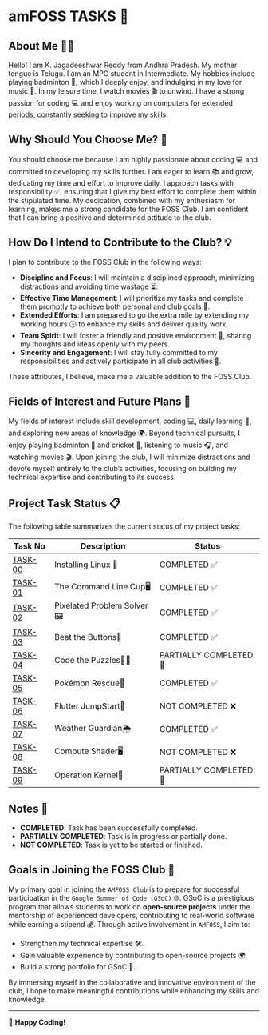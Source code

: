 # amFOSS TASKS 🚀

## About Me 🙋‍♂️
Hello! I am K. Jagadeeshwar Reddy from Andhra Pradesh. My mother tongue is Telugu. I am an MPC student in Intermediate. My hobbies include playing badminton 🏸, which I deeply enjoy, and indulging in my love for music 🎵. In my leisure time, I watch movies 🎬 to unwind. I have a strong passion for coding 💻 and enjoy working on computers for extended periods, constantly seeking to improve my skills.

## Why Should You Choose Me? 🤔
You should choose me because I am highly passionate about coding 💻 and committed to developing my skills further. I am eager to learn 📚 and grow, dedicating my time and effort to improve daily. I approach tasks with responsibility ✅, ensuring that I give my best effort to complete them within the stipulated time. My dedication, combined with my enthusiasm for learning, makes me a strong candidate for the FOSS Club. I am confident that I can bring a positive and determined attitude to the club.

## How Do I Intend to Contribute to the Club? 💡

I plan to contribute to the FOSS Club in the following ways:

- **Discipline and Focus**: I will maintain a disciplined approach, minimizing distractions and avoiding time wastage ⏳.
- **Effective Time Management**: I will prioritize my tasks and complete them promptly to achieve both personal and club goals 🎯.
- **Extended Efforts**: I am prepared to go the extra mile by extending my working hours 🕒 to enhance my skills and deliver quality work.
- **Team Spirit**: I will foster a friendly and positive environment 🤝, sharing my thoughts and ideas openly with my peers.
- **Sincerity and Engagement**: I will stay fully committed to my responsibilities and actively participate in all club activities 🔧.

These attributes, I believe, make me a valuable addition to the FOSS Club.

## Fields of Interest and Future Plans 🌟

My fields of interest include skill development, coding 💻, daily learning 📖, and exploring new areas of knowledge 🌍. Beyond technical pursuits, I enjoy playing badminton 🏸 and cricket 🏏, listening to music 🎧, and watching movies 🎬. Upon joining the club, I will minimize distractions and devote myself entirely to the club’s activities, focusing on building my technical expertise and contributing to its success.

## Project Task Status 📋

The following table summarizes the current status of my project tasks:

| Task No | Description                          | Status             |
|---------|--------------------------------------|--------------------|
| [TASK-00](https://github.com/Jagadeesh-18-bot/Amfoss-Tasks/tree/main/Task-00) | Installing Linux 🐧              | COMPLETED ✅        |
| [TASK-01](https://github.com/Jagadeesh-18-bot/Amfoss-Tasks/tree/main/Task-01) | The Command Line Cup🖥️                     | COMPLETED ✅        |
| [TASK-02](https://github.com/Jagadeesh-18-bot/Amfoss-Tasks/tree/main/Task-02) | Pixelated Problem Solver🖼️                  | COMPLETED ✅        |
| [TASK-03](https://github.com/Jagadeesh-18-bot/Amfoss-Tasks/tree/main/Task-03) | Beat the Buttons🔘                 | COMPLETED ✅  |
| [TASK-04](https://github.com/Jagadeesh-18-bot/Amfoss-Tasks/tree/main/Task-04) | Code the Puzzles👨‍💻            | PARTIALLY COMPLETED 🔄 |
| [TASK-05](https://github.com/Jagadeesh-18-bot/Amfoss-Tasks/tree/main/Task-05) | Pokémon Rescue🛟                 | COMPLETED ✅    |
| [TASK-06](https://github.com/Jagadeesh-18-bot/Amfoss-Tasks/tree/main/Task-06) | Flutter JumpStart📂                      | NOT COMPLETED ❌         |
| [TASK-07](https://github.com/Jagadeesh-18-bot/Amfoss-Tasks/tree/main/Task-07)  | Weather Guardian🌦️             | COMPLETED ✅ |
| [TASK-08](https://github.com/Jagadeesh-18-bot/Amfoss-Tasks/tree/main/Task-08) | Compute Shader🖥️                   | NOT COMPLETED ❌         |
| [TASK-09](https://github.com/Jagadeesh-18-bot/Amfoss-Tasks/tree/main/Task-09)  | Operation Kernel🔧                         | PARTIALLY COMPLETED 🔄    |


## Notes 📝

- **COMPLETED**: Task has been successfully completed.
- **PARTIALLY COMPLETED**: Task is in progress or partially done.
- **NOT COMPLETED**: Task is yet to be started or finished.

## Goals in Joining the FOSS Club 🎯

My primary goal in joining the `AMFOSS Club` is to prepare for successful participation in the `Google Summer of Code (GSoC)` 🌐. GSoC is a prestigious program that allows students to work on **open-source projects** under the mentorship of experienced developers, contributing to real-world software while earning a stipend 💰. Through active involvement in `AMFOSS`, I aim to:

- Strengthen my technical expertise 🛠️.
- Gain valuable experience by contributing to open-source projects 🌍.
- Build a strong portfolio for GSoC 💼.

By immersing myself in the collaborative and innovative environment of the club, I hope to make meaningful contributions while enhancing my skills and knowledge.

---

:rocket: **Happy Coding!**
